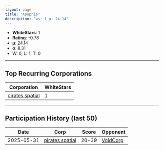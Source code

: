 ```yaml
---
layout: page
title: "Apophis"
description: "ws: 1 μ: 24.14"
---
```

- **WhiteStars**: 1
- **Rating**: -0.78
- **μ**: 24.14  
- **σ**: 8.31
- W: 0, L: 1, T: 0

---

## Top Recurring Corporations

| Corporation | WhiteStars |
| --- | --- |
| [pirates spatial](https://ws.tsl.rocks/corp/3ff4602678e19275d9891fa0d9d34ecd5b9bfaf88bb39e35b30372cac2981a40/) | 1 |

---

## Participation History (last 50)

| Date | Corp | Score | Opponent |
| --- | --- | --- | --- |
| 2025-05-31 | [pirates spatial](https://ws.tsl.rocks/corp/3ff4602678e19275d9891fa0d9d34ecd5b9bfaf88bb39e35b30372cac2981a40/) | 20-39 | [VoidCorp](https://ws.tsl.rocks/corp/b866417e5607f8434347bb5f986e37c4fa7dda68b3882f0135d186043d3f68a3/) |